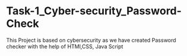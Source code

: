 # Task-1_Cyber-security_Password-Check
This  Project is based on cybersecurity as we have created Password checker with the help of HTMl,CSS, Java Script
